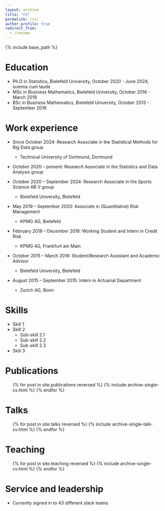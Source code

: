 ```yaml
---
layout: archive
title: "CV"
permalink: /cv/
author_profile: true
redirect_from:
  - /resume
---
```


{% include base_path %}

Education
======
* Ph.D in Statistics, Bielefeld University, October 2020 - June 2024, summa cum laude
* MSc in Business Mathematics, Bielefeld University, October 2016 - March 2019
* BSc in Business Mathematics, Bielefeld University, October 2013 - September 2016

Work experience
======
* Since October 2024: Research Associate in the Statistical Methods for Big Data group
  * Technical University of Dortmund, Dortmund

* October 2020 – present: Research Associate in the Statistics and Data Analysis group
* October 2020 – September 2024: Research Associate in the Sports Science AB V group
  * Bielefeld University, Bielefeld

* May 2019 – September 2020: Associate in (Quantitative) Risk Management
  * KPMG AG, Bielefeld

* February 2018 – December 2018: Working Student and Intern in Credit Risk
  * KPMG AG, Frankfurt am Main

* October 2015 – March 2019: Student/Research Assistant and Academic Advisor
  * Bielefeld University, Bielefeld

* August 2015 – September 2015: Intern in Actuarial Department
  * Zurich AG, Bonn
  
Skills
======
* Skill 1
* Skill 2
  * Sub-skill 2.1
  * Sub-skill 2.2
  * Sub-skill 2.3
* Skill 3

Publications
======
  <ul>{% for post in site.publications reversed %}
    {% include archive-single-cv.html %}
  {% endfor %}</ul>
  
Talks
======
  <ul>{% for post in site.talks reversed %}
    {% include archive-single-talk-cv.html  %}
  {% endfor %}</ul>
  
Teaching
======
  <ul>{% for post in site.teaching reversed %}
    {% include archive-single-cv.html %}
  {% endfor %}</ul>
  
Service and leadership
======
* Currently signed in to 43 different slack teams
